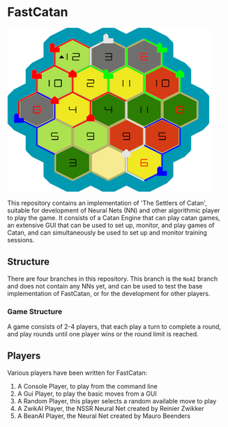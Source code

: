 # FastCatan

![This image contains an example of a catan game played with FastCatan, with streets, villages, and cities.](.\various\board.png "Board of Catan")

This repository contains an implementation of 'The Settlers of Catan',
suitable for development of Neural Nets (NN) and other algorithmic player to play the game.
It consists of a Catan Engine that can play catan games,
an extensive GUI that can be used to set up, monitor, and play games of Catan,
and can simultaneously be used to set up and monitor training sessions.

## Structure

There are four branches in this repository. This branch is the `NoAI` branch and does not contain any NNs yet, and can be used to test the base implementation of FastCatan, or for the development for other players.


### Game Structure

A game consists of 2-4 players, that each play a turn to complete a round, and play rounds until one player wins or the round limit is reached.

## Players

Various players have been written for FastCatan:

1. A Console Player, to play from the command line
2. A Gui Player, to play the basic moves from a GUI
3. A Random Player, this player selects a random available move to play
4. A ZwikAI Player, the NSSR Neural Net created by Reinier Zwikker
5. A BeanAI Player, the Neural Net created by Mauro Beenders
